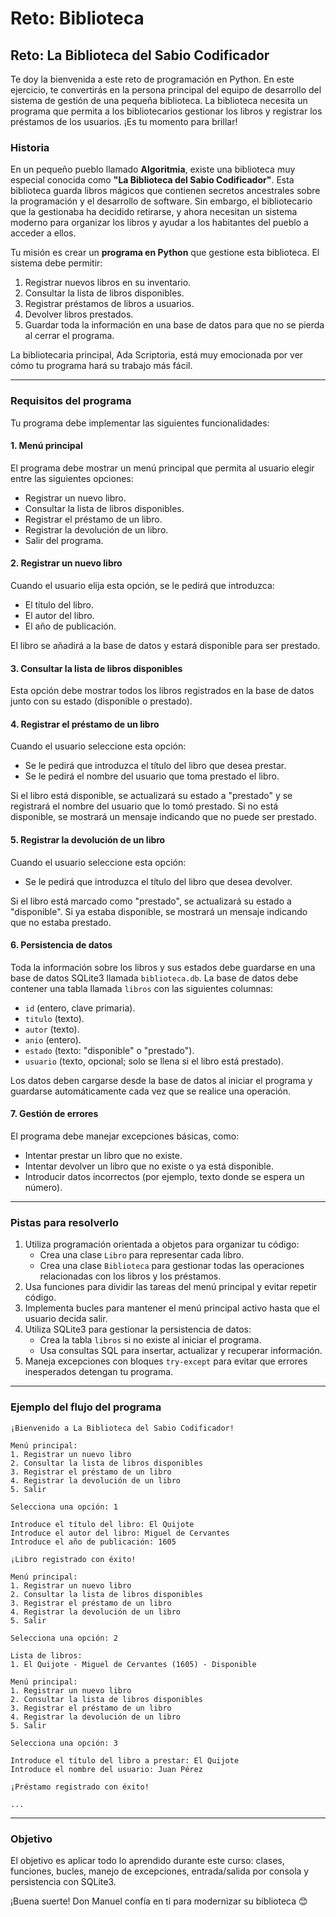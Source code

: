 # Reto: Biblioteca

## **Reto: La Biblioteca del Sabio Codificador**

Te doy la bienvenida a este reto de programación en Python. En este ejercicio, te convertirás en la persona principal del equipo de desarrollo del sistema de gestión de una pequeña biblioteca. La biblioteca necesita un programa que permita a los bibliotecarios gestionar los libros y registrar los préstamos de los usuarios. ¡Es tu momento para brillar!

### **Historia**

En un pequeño pueblo llamado **Algoritmia**, existe una biblioteca muy especial conocida como **"La Biblioteca del Sabio Codificador"**. Esta biblioteca guarda libros mágicos que contienen secretos ancestrales sobre la programación y el desarrollo de software. Sin embargo, el bibliotecario que la gestionaba ha decidido retirarse, y ahora necesitan un sistema moderno para organizar los libros y ayudar a los habitantes del pueblo a acceder a ellos.

Tu misión es crear un **programa en Python** que gestione esta biblioteca. El sistema debe permitir:

1. Registrar nuevos libros en su inventario.
2. Consultar la lista de libros disponibles.
3. Registrar préstamos de libros a usuarios.
4. Devolver libros prestados.
5. Guardar toda la información en una base de datos para que no se pierda al cerrar el programa.

La bibliotecaria principal, Ada Scriptoria, está muy emocionada por ver cómo tu programa hará su trabajo más fácil.

---

### **Requisitos del programa**

Tu programa debe implementar las siguientes funcionalidades:

#### 1. **Menú principal**

El programa debe mostrar un menú principal que permita al usuario elegir entre las siguientes opciones:

- Registrar un nuevo libro.
- Consultar la lista de libros disponibles.
- Registrar el préstamo de un libro.
- Registrar la devolución de un libro.
- Salir del programa.

#### 2. **Registrar un nuevo libro**

Cuando el usuario elija esta opción, se le pedirá que introduzca:

- El título del libro.
- El autor del libro.
- El año de publicación.

El libro se añadirá a la base de datos y estará disponible para ser prestado.

#### 3. **Consultar la lista de libros disponibles**

Esta opción debe mostrar todos los libros registrados en la base de datos junto con su estado (disponible o prestado).

#### 4. **Registrar el préstamo de un libro**

Cuando el usuario seleccione esta opción:

- Se le pedirá que introduzca el título del libro que desea prestar.
- Se le pedirá el nombre del usuario que toma prestado el libro.

Si el libro está disponible, se actualizará su estado a "prestado" y se registrará el nombre del usuario que lo tomó prestado. Si no está disponible, se mostrará un mensaje indicando que no puede ser prestado.

#### 5. **Registrar la devolución de un libro**

Cuando el usuario seleccione esta opción:

- Se le pedirá que introduzca el título del libro que desea devolver.

Si el libro está marcado como "prestado", se actualizará su estado a "disponible". Si ya estaba disponible, se mostrará un mensaje indicando que no estaba prestado.

#### 6. **Persistencia de datos**

Toda la información sobre los libros y sus estados debe guardarse en una base de datos SQLite3 llamada `biblioteca.db`. La base de datos debe contener una tabla llamada `libros` con las siguientes columnas:

- `id` (entero, clave primaria).
- `titulo` (texto).
- `autor` (texto).
- `anio` (entero).
- `estado` (texto: "disponible" o "prestado").
- `usuario` (texto, opcional; solo se llena si el libro está prestado).

Los datos deben cargarse desde la base de datos al iniciar el programa y guardarse automáticamente cada vez que se realice una operación.

#### 7. **Gestión de errores**

El programa debe manejar excepciones básicas, como:

- Intentar prestar un libro que no existe.
- Intentar devolver un libro que no existe o ya está disponible.
- Introducir datos incorrectos (por ejemplo, texto donde se espera un número).

---

### **Pistas para resolverlo**

1. Utiliza programación orientada a objetos para organizar tu código:
    - Crea una clase `Libro` para representar cada libro.
    - Crea una clase `Biblioteca` para gestionar todas las operaciones relacionadas con los libros y los préstamos.
2. Usa funciones para dividir las tareas del menú principal y evitar repetir código.
3. Implementa bucles para mantener el menú principal activo hasta que el usuario decida salir.
4. Utiliza SQLite3 para gestionar la persistencia de datos:
    - Crea la tabla `libros` si no existe al iniciar el programa.
    - Usa consultas SQL para insertar, actualizar y recuperar información.
5. Maneja excepciones con bloques `try-except` para evitar que errores inesperados detengan tu programa.

---

### **Ejemplo del flujo del programa**

```plaintext
¡Bienvenido a La Biblioteca del Sabio Codificador!

Menú principal:
1. Registrar un nuevo libro
2. Consultar la lista de libros disponibles
3. Registrar el préstamo de un libro
4. Registrar la devolución de un libro
5. Salir

Selecciona una opción: 1

Introduce el título del libro: El Quijote
Introduce el autor del libro: Miguel de Cervantes
Introduce el año de publicación: 1605

¡Libro registrado con éxito!

Menú principal:
1. Registrar un nuevo libro
2. Consultar la lista de libros disponibles
3. Registrar el préstamo de un libro
4. Registrar la devolución de un libro
5. Salir

Selecciona una opción: 2

Lista de libros:
1. El Quijote - Miguel de Cervantes (1605) - Disponible

Menú principal:
1. Registrar un nuevo libro
2. Consultar la lista de libros disponibles
3. Registrar el préstamo de un libro
4. Registrar la devolución de un libro
5. Salir

Selecciona una opción: 3

Introduce el título del libro a prestar: El Quijote
Introduce el nombre del usuario: Juan Pérez

¡Préstamo registrado con éxito!

...
```

---

### **Objetivo**

El objetivo es aplicar todo lo aprendido durante este curso: clases, funciones, bucles, manejo de excepciones, entrada/salida por consola y persistencia con SQLite3.

¡Buena suerte! Don Manuel confía en ti para modernizar su biblioteca 😊
